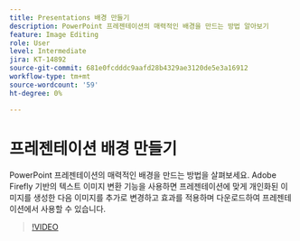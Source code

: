 ```yaml
---
title: Presentations 배경 만들기
description: PowerPoint 프레젠테이션의 매력적인 배경을 만드는 방법 알아보기
feature: Image Editing
role: User
level: Intermediate
jira: KT-14892
source-git-commit: 681e0fcdddc9aafd28b4329ae3120de5e3a16912
workflow-type: tm+mt
source-wordcount: '59'
ht-degree: 0%

---
```


# 프레젠테이션 배경 만들기

PowerPoint 프레젠테이션의 매력적인 배경을 만드는 방법을 살펴보세요. Adobe Firefly 기반의 텍스트 이미지 변환 기능을 사용하면 프레젠테이션에 맞게 개인화된 이미지를 생성한 다음 이미지를 추가로 변경하고 효과를 적용하며 다운로드하여 프레젠테이션에서 사용할 수 있습니다.

>[!VIDEO](https://video.tv.adobe.com/v/3427117?quality=12&learn=on&hidetitle=true)
